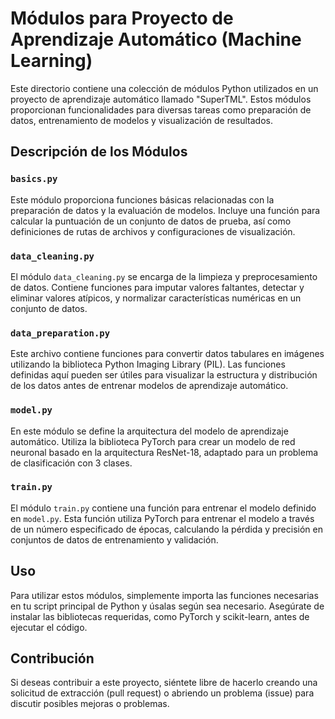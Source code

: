 # Módulos para Proyecto de Aprendizaje Automático (Machine Learning)

Este directorio contiene una colección de módulos Python utilizados en un proyecto de aprendizaje automático llamado "SuperTML". Estos módulos proporcionan funcionalidades para diversas tareas como preparación de datos, entrenamiento de modelos y visualización de resultados.

## Descripción de los Módulos

### `basics.py`

Este módulo proporciona funciones básicas relacionadas con la preparación de datos y la evaluación de modelos. Incluye una función para calcular la puntuación de un conjunto de datos de prueba, así como definiciones de rutas de archivos y configuraciones de visualización.

### `data_cleaning.py`

El módulo `data_cleaning.py` se encarga de la limpieza y preprocesamiento de datos. Contiene funciones para imputar valores faltantes, detectar y eliminar valores atípicos, y normalizar características numéricas en un conjunto de datos.

### `data_preparation.py`

Este archivo contiene funciones para convertir datos tabulares en imágenes utilizando la biblioteca Python Imaging Library (PIL). Las funciones definidas aquí pueden ser útiles para visualizar la estructura y distribución de los datos antes de entrenar modelos de aprendizaje automático.

### `model.py`

En este módulo se define la arquitectura del modelo de aprendizaje automático. Utiliza la biblioteca PyTorch para crear un modelo de red neuronal basado en la arquitectura ResNet-18, adaptado para un problema de clasificación con 3 clases.

### `train.py`

El módulo `train.py` contiene una función para entrenar el modelo definido en `model.py`. Esta función utiliza PyTorch para entrenar el modelo a través de un número especificado de épocas, calculando la pérdida y precisión en conjuntos de datos de entrenamiento y validación.

## Uso

Para utilizar estos módulos, simplemente importa las funciones necesarias en tu script principal de Python y úsalas según sea necesario. Asegúrate de instalar las bibliotecas requeridas, como PyTorch y scikit-learn, antes de ejecutar el código.

## Contribución

Si deseas contribuir a este proyecto, siéntete libre de hacerlo creando una solicitud de extracción (pull request) o abriendo un problema (issue) para discutir posibles mejoras o problemas.


